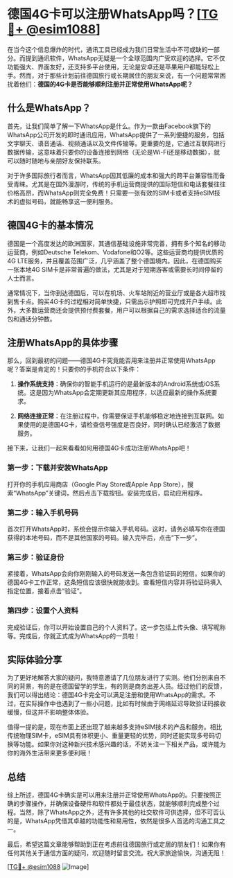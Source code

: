 # 德国4G卡可以注册WhatsApp吗？[[TG💪+ @esim1088](https://t.me/s/esim1088)]

在当今这个信息爆炸的时代，通讯工具已经成为我们日常生活中不可或缺的一部分。而提到通讯软件，WhatsApp无疑是一个全球范围内广受欢迎的选择。它不仅功能强大、界面友好，还支持多平台使用，无论是安卓还是苹果用户都能轻松上手。然而，对于那些计划前往德国旅行或长期居住的朋友来说，有一个问题常常困扰着他们：**德国的4G卡是否能够顺利注册并正常使用WhatsApp呢？**

## 什么是WhatsApp？

首先，让我们简单了解一下WhatsApp是什么。作为一款由Facebook旗下的WhatsApp公司开发的即时通讯应用，WhatsApp提供了一系列便捷的服务，包括文字聊天、语音通话、视频通话以及文件传输等。更重要的是，它通过互联网进行数据传输，这意味着只要你的设备连接到网络（无论是Wi-Fi还是移动数据），就可以随时随地与亲朋好友保持联系。

对于许多国际旅行者而言，WhatsApp因其低廉的成本和强大的跨平台兼容性而备受青睐。尤其是在国外漫游时，传统的手机运营商提供的国际短信和电话套餐往往价格高昂，而WhatsApp则完全免费！只需要一张有效的SIM卡或者支持eSIM技术的虚拟号码，就能畅享这一便利服务。

## 德国4G卡的基本情况

德国是一个高度发达的欧洲国家，其通信基础设施非常完善，拥有多个知名的移动运营商，例如Deutsche Telekom、Vodafone和O2等。这些运营商均提供优质的4G LTE服务，并且覆盖范围广泛，几乎涵盖了整个德国境内。因此，在德国购买一张本地4G SIM卡是非常普遍的做法，尤其是对于短期游客或需要长时间停留的人士而言。

通常情况下，当你到达德国后，可以在机场、火车站附近的营业厅或是各大超市找到售卡点。购买4G卡的过程相对简单快捷，只需出示护照即可完成开户手续。此外，大多数运营商还会提供预付费套餐，用户可以根据自己的需求选择适合的流量包和通话分钟数。

## 注册WhatsApp的具体步骤

那么，回到最初的问题——德国4G卡究竟能否用来注册并正常使用WhatsApp呢？答案是肯定的！只要你的手机符合以下条件：

1. **操作系统支持**：确保你的智能手机运行的是最新版本的Android系统或iOS系统。这是因为WhatsApp会定期更新其应用程序，以适应最新的操作系统要求。
   
2. **网络连接正常**：在注册过程中，你需要保证手机能够稳定地连接到互联网。如果使用的是德国4G卡，请检查信号强度是否良好，同时确认已经激活了数据服务。

接下来，让我们一起来看看如何用德国4G卡成功注册WhatsApp吧！

### 第一步：下载并安装WhatsApp

打开你的手机应用商店（Google Play Store或Apple App Store），搜索“WhatsApp”关键词，然后点击下载按钮。安装完成后，启动应用程序。

### 第二步：输入手机号码

首次打开WhatsApp时，系统会提示你输入手机号码。这时，请务必填写你在德国获得的本地号码，而不是其他国家的号码。输入完毕后，点击“下一步”。

### 第三步：验证身份

紧接着，WhatsApp会向你刚刚输入的号码发送一条包含验证码的短信。如果你的德国4G卡工作正常，这条短信应该很快就能收到。查看短信内容并将验证码填入指定位置，接着点击“验证”。

### 第四步：设置个人资料

完成验证后，你可以开始设置自己的个人资料了。这一步包括上传头像、填写昵称等。完成后，你就正式成为WhatsApp的一员啦！

## 实际体验分享

为了更好地解答大家的疑问，我特意邀请了几位朋友进行了实测。他们分别来自不同的背景，有的是在德国留学的学生，有的则是商务出差人员。经过他们的反馈，我们可以得出结论：德国4G卡完全可以满足注册和使用WhatsApp的需求。不过，在实际操作中也遇到了一些小问题，比如有时候由于网络延迟导致验证码接收缓慢，但这并不影响整体体验。

值得一提的是，现在市面上还出现了越来越多支持eSIM技术的产品和服务。相比传统物理SIM卡，eSIM具有体积更小、重量更轻的优势，同时还能实现多号码切换等功能。如果你对这种新兴技术感兴趣的话，不妨关注一下相关产品，或许能为你的海外生活带来更多便利哦！

## 总结

综上所述，德国4G卡确实是可以用来注册并正常使用WhatsApp的。只要按照正确的步骤操作，并确保设备硬件和软件都处于最佳状态，就能够顺利完成整个过程。当然，除了WhatsApp之外，还有许多其他的社交软件可供选择，但不可否认的是，WhatsApp凭借其卓越的功能性和易用性，依然是很多人首选的沟通工具之一。

最后，希望这篇文章能够帮助到正在考虑前往德国旅行或定居的朋友们！如果你有任何其他关于通信方面的疑问，欢迎随时留言交流。祝大家旅途愉快，沟通无阻！

[[TG💪+ @esim1088](https://t.me/s/esim1088) ![Image](https://i.postimg.cc/4NQfJmqS/Snipaste-2025-05-13-00-14-12.png)]